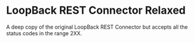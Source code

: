 # LoopBack REST Connector Relaxed

A deep copy of the original LoopBack REST Connector but accepts all the status codes in the range 2XX.